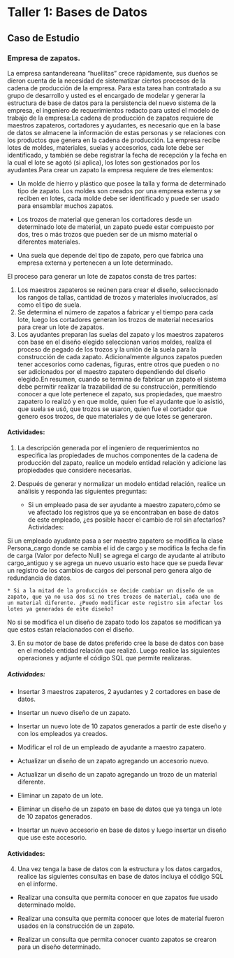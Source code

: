 # Taller 1: Bases de Datos


## Caso de Estudio

### Empresa de zapatos.

La empresa santandereana “huellitas” crece rápidamente, sus dueños se dieron cuenta de la necesidad de sistematizar ciertos procesos de la cadena de producción de la empresa. Para esta tarea han contratado a su grupo de desarrollo y usted es el encargado de modelar y generar la estructura de base de datos para la persistencia del nuevo sistema de la empresa, el ingeniero de requerimientos redacto para usted el modelo de trabajo de la empresa:La cadena de producción de zapatos requiere de maestros zapateros, cortadores y ayudantes, es necesario que en la base
de datos se almacene la información de estas personas y se relaciones con los productos que genera en la cadena de producción. La empresa recibe lotes de moldes, materiales, suelas y accesorios, cada lote debe ser identificado, y también se debe registrar la fecha de recepción y la fecha en la cual el lote se agotó (si aplica), los lotes son gestionados por los ayudantes.Para crear un zapato la empresa requiere de tres elementos:

* Un molde de hierro y plástico que posee la talla y forma de determinado tipo de zapato. Los moldes son creados por una empresa externa y se reciben en lotes, cada molde debe ser identificado y puede ser usado para ensamblar muchos zapatos.

* Los trozos de material que generan los cortadores desde un determinado lote de material, un zapato puede estar compuesto por dos, tres o más trozos que pueden ser de un mismo material o diferentes materiales.

* Una suela que depende del tipo de zapato, pero que fabrica una empresa externa y pertenecen a un lote determinado.

El proceso para generar un lote de zapatos consta de tres partes:

1. Los maestros zapateros se reúnen para crear el diseño, seleccionado los rangos de tallas, cantidad de trozos y materiales involucrados, así como el tipo de suela.
2. Se determina el número de zapatos a fabricar y el tiempo para cada lote, luego los cortadores generan los trozos de material necesarios para crear un lote de zapatos.
3. Los ayudantes preparan las suelas del zapato y los maestros zapateros con base en el diseño elegido seleccionan varios moldes, realiza el proceso de pegado de los trozos y la unión de la suela para la construcción de cada zapato. Adicionalmente algunos zapatos pueden tener accesorios como cadenas, figuras, entre otros que pueden o no ser adicionados por el maestro zapatero dependiendo del diseño elegido.En resumen, cuando se termina de fabricar un zapato el sistema debe permitir realizar la trazabilidad de su construcción, permitiendo conocer a que lote pertenece el zapato, sus propiedades, que maestro zapatero lo realizó y en que molde, quien fue el ayudante que lo asistió, que suela se usó, que trozos se usaron, quien fue el cortador que genero esos trozos, de que materiales y de que lotes se generaron.

#### Actividades:

1. La descripción generada por el ingeniero de requerimientos no especifica las propiedades de muchos componentes de la cadena de producción del zapato, realice un modelo entidad relación y adicione las propiedades que considere necesarias.

2. Después de generar y normalizar un modelo entidad relación, realice un análisis y responda las siguientes preguntas:

    * Si un empleado pasa de ser ayudante a maestro zapatero,cómo se ve afectado los registros que ya se encontraban en base de datos de este empleado, ¿es posible hacer el cambio de rol sin afectarlos?Actividades:

Si un empleado ayudante pasa a ser maestro zapatero se modifica la clase Persona_cargo donde se cambia el id de cargo y se modifica la fecha de fin de carga (Valor por defecto Null) se agrega el cargo de ayudante al atributo cargo_antiguo y se agrega un nuevo usuario esto hace que se pueda llevar un registro de los cambios de cargos del personal pero genera algo de redundancia de datos.

    * Si a la mitad de la producción se decide cambiar un diseño de un zapato, que ya no usa dos si no tres trozos de material, cada uno de un material diferente. ¿Puedo modificar este registro sin afectar los lotes ya generados de este diseño?

No si se modifica el un diseño de zapato todo los zapatos se modifican ya que estos estan relacionados con el diseño.

3. En su motor de base de datos preferido cree la base de datos con base en el modelo entidad relación que realizó. Luego realice las siguientes operaciones y adjunte el código SQL que permite realizaras.

##### Actividades:

* Insertar 3 maestros zapateros, 2 ayudantes y 2 cortadores en base de datos.

* Insertar un nuevo diseño de un zapato.

* Insertar un nuevo lote de 10 zapatos generados a partir de este diseño y con los empleados ya creados.

* Modificar el rol de un empleado de ayudante a maestro zapatero.

* Actualizar un diseño de un zapato agregando un accesorio nuevo.

* Actualizar un diseño de un zapato agregando un trozo de un material diferente.

* Eliminar un zapato de un lote.

* Eliminar un diseño de un zapato en base de datos que ya tenga un lote de 10 zapatos generados.

* Insertar un nuevo accesorio en base de datos y luego insertar un diseño que use este accesorio.

#### Actividades:

4. Una vez tenga la base de datos con la estructura y los datos cargados, realice las siguientes consultas en base de datos incluya el código SQL en el informe.

* Realizar una consulta que permita conocer en que zapatos fue usado determinado molde.

* Realizar una consulta que permita conocer que lotes de material fueron usados en la construcción de un zapato.

* Realizar un consulta que permita conocer cuanto zapatos se crearon para un diseño determinado.